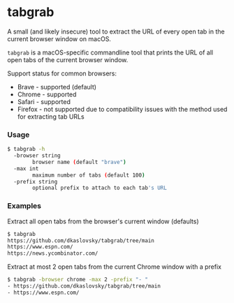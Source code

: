 # tabgrab
A small (and likely insecure) tool to extract the URL of every open tab in the current browser window on macOS.

`tabgrab` is a macOS-specific commandline tool that prints the URL of all open tabs of the current browser window.

Support status for common browsers:
* Brave - supported (default)
* Chrome - supported
* Safari - supported
* Firefox - not supported due to compatibility issues with the method used for extracting tab URLs


### Usage
```bash
$ tabgrab -h
  -browser string
    	browser name (default "brave")
  -max int
    	maximum number of tabs (default 100)
  -prefix string
    	optional prefix to attach to each tab's URL
```

### Examples

Extract all open tabs from the browser's current window (defaults)
```bash
$ tabgrab
https://github.com/dkaslovsky/tabgrab/tree/main
https://www.espn.com/
https://news.ycombinator.com/
```

Extract at most 2 open tabs from the current Chrome window with a prefix
```bash
$ tabgrab -browser chrome -max 2 -prefix "- "
- https://github.com/dkaslovsky/tabgrab/tree/main
- https://www.espn.com/
```
